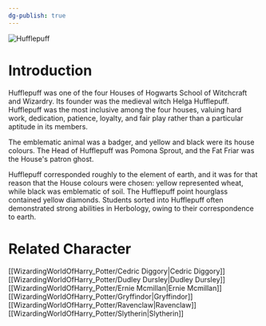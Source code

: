 ```yaml
---
dg-publish: true
---
```

![Hufflepuff](http://rxbg5ysja.bkt.gdipper.com/Hufflepuff.png)
# Introduction
Hufflepuff was one of the four Houses of Hogwarts School of Witchcraft and Wizardry. Its founder was the medieval witch Helga Hufflepuff. Hufflepuff was the most inclusive among the four houses, valuing hard work, dedication, patience, loyalty, and fair play rather than a particular aptitude in its members.

The emblematic animal was a badger, and yellow and black were its house colours. The Head of Hufflepuff was Pomona Sprout, and the Fat Friar was the House's patron ghost.

Hufflepuff corresponded roughly to the element of earth, and it was for that reason that the House colours were chosen: yellow represented wheat, while black was emblematic of soil. The Hufflepuff point hourglass contained yellow diamonds. Students sorted into Hufflepuff often demonstrated strong abilities in Herbology, owing to their correspondence to earth.

# Related Character
[[WizardingWorldOfHarry_Potter/Cedric Diggory\|Cedric Diggory]]
[[WizardingWorldOfHarry_Potter/Dudley Dursley\|Dudley Dursley]]
[[WizardingWorldOfHarry_Potter/Ernie Mcmillan\|Ernie Mcmillan]]
[[WizardingWorldOfHarry_Potter/Gryffindor\|Gryffindor]]
[[WizardingWorldOfHarry_Potter/Ravenclaw\|Ravenclaw]]
[[WizardingWorldOfHarry_Potter/Slytherin\|Slytherin]]
